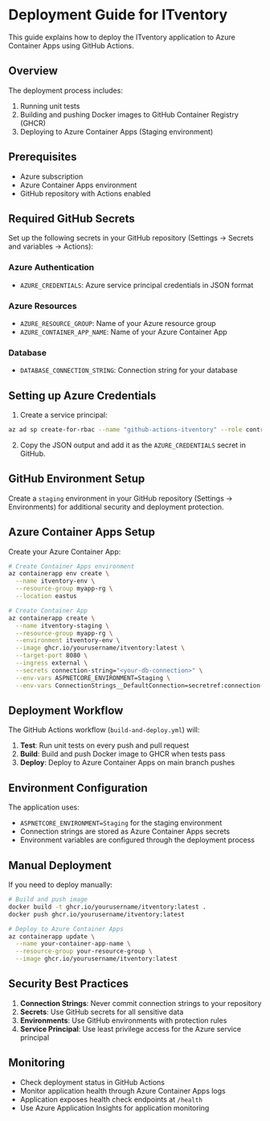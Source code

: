 # Deployment Guide for ITventory

This guide explains how to deploy the ITventory application to Azure Container Apps using GitHub Actions.

## Overview

The deployment process includes:

1. Running unit tests
2. Building and pushing Docker images to GitHub Container Registry (GHCR)
3. Deploying to Azure Container Apps (Staging environment)

## Prerequisites

- Azure subscription
- Azure Container Apps environment
- GitHub repository with Actions enabled

## Required GitHub Secrets

Set up the following secrets in your GitHub repository (Settings → Secrets and variables → Actions):

### Azure Authentication

- `AZURE_CREDENTIALS`: Azure service principal credentials in JSON format

### Azure Resources

- `AZURE_RESOURCE_GROUP`: Name of your Azure resource group
- `AZURE_CONTAINER_APP_NAME`: Name of your Azure Container App

### Database

- `DATABASE_CONNECTION_STRING`: Connection string for your database

## Setting up Azure Credentials

1. Create a service principal:

```bash
az ad sp create-for-rbac --name "github-actions-itventory" --role contributor --scopes /subscriptions/{subscription-id}/resourceGroups/{resource-group-name} --sdk-auth
```

2. Copy the JSON output and add it as the `AZURE_CREDENTIALS` secret in GitHub.

## GitHub Environment Setup

Create a `staging` environment in your GitHub repository (Settings → Environments) for additional security and deployment protection.

## Azure Container Apps Setup

Create your Azure Container App:

```bash
# Create Container Apps environment
az containerapp env create \
  --name itventory-env \
  --resource-group myapp-rg \
  --location eastus

# Create Container App
az containerapp create \
  --name itventory-staging \
  --resource-group myapp-rg \
  --environment itventory-env \
  --image ghcr.io/yourusername/itventory:latest \
  --target-port 8080 \
  --ingress external \
  --secrets connection-string="<your-db-connection>" \
  --env-vars ASPNETCORE_ENVIRONMENT=Staging \
  --env-vars ConnectionStrings__DefaultConnection=secretref:connection-string
```

## Deployment Workflow

The GitHub Actions workflow (`build-and-deploy.yml`) will:

1. **Test**: Run unit tests on every push and pull request
2. **Build**: Build and push Docker image to GHCR when tests pass
3. **Deploy**: Deploy to Azure Container Apps on main branch pushes

## Environment Configuration

The application uses:

- `ASPNETCORE_ENVIRONMENT=Staging` for the staging environment
- Connection strings are stored as Azure Container Apps secrets
- Environment variables are configured through the deployment process

## Manual Deployment

If you need to deploy manually:

```bash
# Build and push image
docker build -t ghcr.io/yourusername/itventory:latest .
docker push ghcr.io/yourusername/itventory:latest

# Deploy to Azure Container Apps
az containerapp update \
  --name your-container-app-name \
  --resource-group your-resource-group \
  --image ghcr.io/yourusername/itventory:latest
```

## Security Best Practices

1. **Connection Strings**: Never commit connection strings to your repository
2. **Secrets**: Use GitHub secrets for all sensitive data
3. **Environments**: Use GitHub environments with protection rules
4. **Service Principal**: Use least privilege access for the Azure service principal

## Monitoring

- Check deployment status in GitHub Actions
- Monitor application health through Azure Container Apps logs
- Application exposes health check endpoints at `/health`
- Use Azure Application Insights for application monitoring
